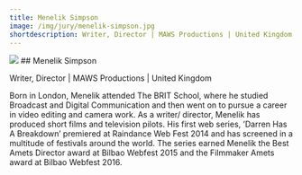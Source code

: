 ```yaml
---
title: Menelik Simpson
image: /img/jury/menelik-simpson.jpg
shortdescription: Writer, Director | MAWS Productions | United Kingdom
---
```

<img src="/img/jury/menelik-simpson.jpg">
## Menelik Simpson

Writer, Director | MAWS Productions | United Kingdom

Born in London, Menelik attended The BRIT School, where he studied Broadcast and Digital Communication and then went on to pursue a career in video editing and camera work. As a writer/ director, Menelik has produced short films and television pilots. His first web series, ’Darren Has A Breakdown’ premiered at Raindance Web Fest 2014 and has screened in a multitude of festivals around the world. The series earned Menelik the Best Amets Director award at Bilbao Webfest 2015 and the Filmmaker Amets award at Bilbao Webfest 2016.




